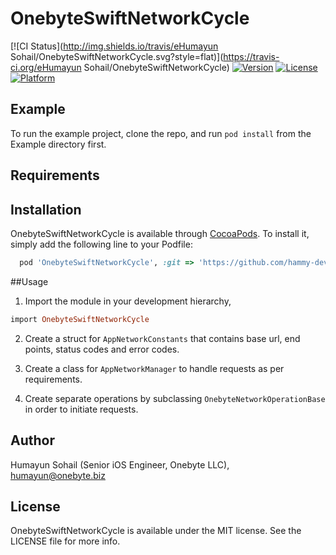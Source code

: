 # OnebyteSwiftNetworkCycle

[![CI Status](http://img.shields.io/travis/eHumayun Sohail/OnebyteSwiftNetworkCycle.svg?style=flat)](https://travis-ci.org/eHumayun Sohail/OnebyteSwiftNetworkCycle)
[![Version](https://img.shields.io/cocoapods/v/OnebyteSwiftNetworkCycle.svg?style=flat)](http://cocoapods.org/pods/OnebyteSwiftNetworkCycle)
[![License](https://img.shields.io/cocoapods/l/OnebyteSwiftNetworkCycle.svg?style=flat)](http://cocoapods.org/pods/OnebyteSwiftNetworkCycle)
[![Platform](https://img.shields.io/cocoapods/p/OnebyteSwiftNetworkCycle.svg?style=flat)](http://cocoapods.org/pods/OnebyteSwiftNetworkCycle)

## Example

To run the example project, clone the repo, and run `pod install` from the Example directory first.

## Requirements

## Installation

OnebyteSwiftNetworkCycle is available through [CocoaPods](http://cocoapods.org). To install
it, simply add the following line to your Podfile:

```ruby
  pod 'OnebyteSwiftNetworkCycle', :git => 'https://github.com/hammy-dev-world/OnebyteSwiftNetwork.git'

```

##Usage 

1) Import the module in your development hierarchy,

```ruby
import OnebyteSwiftNetworkCycle

```
2) Create a struct for ```AppNetworkConstants``` that contains base url, end points, status codes and error codes.

3) Create a class for ```AppNetworkManager``` to handle requests as per requirements.

4) Create separate operations by subclassing ```OnebyteNetworkOperationBase``` in order to initiate requests.

## Author

Humayun Sohail (Senior iOS Engineer, Onebyte LLC), humayun@onebyte.biz

## License

OnebyteSwiftNetworkCycle is available under the MIT license. See the LICENSE file for more info.
